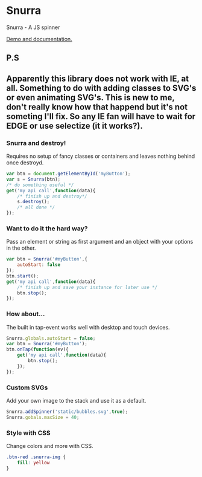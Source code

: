 # Snurra
Snurra - A JS spinner

[Demo and documentation.](http://www.tomasgreen.se/snurra/)


## P.S

Apparently this library does not work with IE, at all. Something to do with adding classes to SVG's or even animating SVG's. This is new to me, don't really know how that happend but it's not someting I'll fix. So any IE fan will have to wait for EDGE or use selectize (it it works?).
---

### Snurra and destroy!

Requires no setup of fancy classes or containers and leaves nothing behind once destroyd.

```js
var btn = document.getElementById('myButton');
var s = Snurra(btn);
/* do something useful */
get('my api call',function(data){
    /* finish up and destroy*/
    s.destroy();
    /* all done */
});
```

### Want to do it the hard way?

Pass an element or string as first argument and an object with your options in the other.

```js
var btn = Snurra('#myButton',{
    autoStart: false
});
btn.start();
get('my api call',function(data){
    /* finish up and save your instance for later use */
    btn.stop();
});
```

### How about...
The built in tap-event works well with desktop and touch devices.

```js
Snurra.globals.autoStart = false;
var btn = Snurra('#myButton');
btn.onTap(function(ev){
    get('my api call',function(data){
        btn.stop();
    });
});
```

### Custom SVGs
Add your own image to the stack and use it as a default.

```js
Snurra.addSpinner('static/bubbles.svg',true);
Snurra.gobals.maxSize = 40;
```

### Style with CSS
Change colors and more with CSS.

```css
.btn-red .snurra-img {
    fill: yellow
}
```
